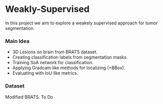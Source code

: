 # Weakly-Supervised

In this project we aim to explore a weakely supervised approach for tumor segmentation.


### Main Idea
* 3D Lesions on brain from BRATS dataset.
* Creating classification labels from segmentation masks.
* Training SoA network for classification.
* Applying Gradcam like methods for localizing (+BBox).
* Evaluating with IoU like metrics.

### Dataset

Modified BRATS. To Do
